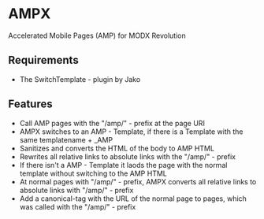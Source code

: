 # AMPX
Accelerated Mobile Pages (AMP) for MODX Revolution

## Requirements
* The SwitchTemplate - plugin by Jako

## Features
* Call AMP pages with the "/amp/" - prefix at the page URI 
* AMPX switches to an AMP - Template, if there is a Template with the same templatename + _AMP
* Sanitizes and converts the HTML of the body to AMP HTML
* Rewrites all relative links to absolute links with the "/amp/" - prefix
* If there isn't a AMP - Template it laods the page with the normal template without switching to the AMP HTML
* At normal pages with "/amp/" - prefix, AMPX converts all relative links to absolute links with "/amp/" - prefix
* Add a canonical-tag with the URL of the normal page to pages, which was called with the "/amp/" - prefix

